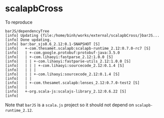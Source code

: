 # scalapbCross

To reproduce
```
barJS/dependencyTree
[info] Updating {file:/home/binh/works/external/scalapbCross/}barJS...
[info] Done updating.
[info] bar:bar_sjs0.6_2.12:0.1-SNAPSHOT [S]
[info]   +-com.thesamet.scalapb:scalapb-runtime_2.12:0.7.0-rc7 [S]
[info]   | +-com.google.protobuf:protobuf-java:3.5.0
[info]   | +-com.lihaoyi:fastparse_2.12:1.0.0 [S]
[info]   | | +-com.lihaoyi:fastparse-utils_2.12:1.0.0 [S]
[info]   | | | +-com.lihaoyi:sourcecode_2.12:0.1.4 [S]
[info]   | | |
[info]   | | +-com.lihaoyi:sourcecode_2.12:0.1.4 [S]
[info]   | |
[info]   | +-com.thesamet.scalapb:lenses_2.12:0.7.0-test2 [S]
[info]   |
[info]   +-org.scala-js:scalajs-library_2.12:0.6.22 [S]
[info]
```

Note that `barJS` is a `scala.js` project so it should not depend on `scalapb-runtime_2.12`.